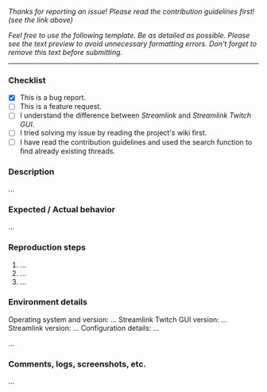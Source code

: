 *Thanks for reporting an issue!*
*Please read the contribution guidelines first! (see the link above)*

*Feel free to use the following template. Be as detailed as possible.*
*Please see the text preview to avoid unnecessary formatting errors.*
*Don't forget to remove this text before submitting.*

----

### Checklist

- [x] This is a bug report.
- [ ] This is a feature request.
- [ ] I understand the difference between *Streamlink* and *Streamlink Twitch GUI*.
- [ ] I tried solving my issue by reading the project's wiki first.
- [ ] I have read the contribution guidelines and used the search function to find already existing threads.

### Description

...

### Expected / Actual behavior

...

### Reproduction steps

1. ...
2. ...
3. ...

### Environment details

Operating system and version: ...
Streamlink Twitch GUI version: ...
Streamlink version: ...
Configuration details: ...

...

### Comments, logs, screenshots, etc.

...
